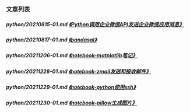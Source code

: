 
[@id]: README.md 
[@title]: python
[@location]: docs/python/README.md
[@author]: leity
[@date]: 2022-04-20

### 文章列表

##### python/20210815-01.md  [《Python调用企业微信API发送企业微信应用消息》](python/20210815-01.md)
##### python/20210817-01.md  [《pandasql》](python/20210817-01.md)
##### python/20211206-01.md  [《notebook-matplotlib笔记》](python/20211206-01.md)
##### python/20211228-01.md  [《notebook-zmail发送和接收邮件》](python/20211228-01.md)
##### python/20211229-01.md  [《notebook-python使用ssh》](python/20211229-01.md)
##### python/20211230-01.md  [《notebook-pillow生成图片》](python/20211230-01.md)
